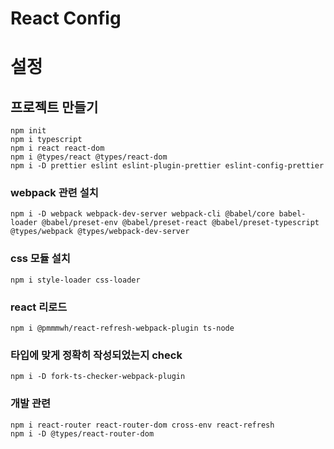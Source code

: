 # React Config

# 설정

## 프로젝트 만들기

```CMD
npm init
npm i typescript
npm i react react-dom
npm i @types/react @types/react-dom
npm i -D prettier eslint eslint-plugin-prettier eslint-config-prettier
```

### webpack 관련 설치

```CMD
npm i -D webpack webpack-dev-server webpack-cli @babel/core babel-loader @babel/preset-env @babel/preset-react @babel/preset-typescript @types/webpack @types/webpack-dev-server
```

### css 모듈 설치

```CMD
npm i style-loader css-loader
```

### react 리로드

```CMD
npm i @pmmmwh/react-refresh-webpack-plugin ts-node
```

### 타입에 맞게 정확히 작성되었는지 check

```CMD
npm i -D fork-ts-checker-webpack-plugin
```

### 개발 관련

```CMD
npm i react-router react-router-dom cross-env react-refresh
npm i -D @types/react-router-dom
```
